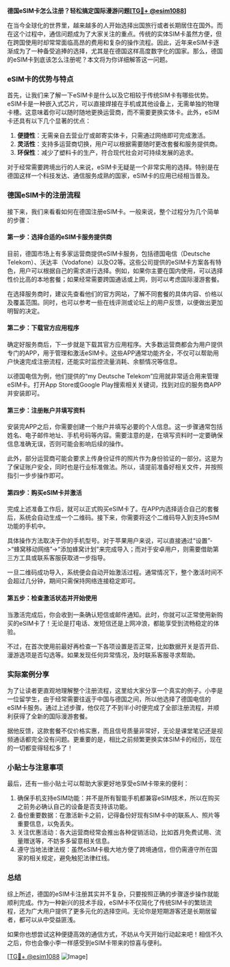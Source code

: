 **德国eSIM卡怎么注册？轻松搞定国际漫游问题[[TG💪+ @esim1088](https://t.me/s/esim1088)]**

在当今全球化的世界里，越来越多的人开始选择出国旅行或者长期居住在国外。而在这个过程中，通信问题成为了大家关注的重点。传统的实体SIM卡虽然方便，但在跨国使用时却常常面临高昂的费用和复杂的操作流程。因此，近年来eSIM卡逐渐成为了一种备受追捧的选择，尤其是在德国这样高度数字化的国家。那么，德国的eSIM卡到底该怎么注册呢？本文将为你详细解答这一问题。

### eSIM卡的优势与特点

首先，让我们来了解一下eSIM卡是什么以及它相较于传统SIM卡有哪些优势。eSIM卡是一种嵌入式芯片，可以直接焊接在手机或其他设备上，无需单独的物理卡槽。这意味着你可以随时随地更换运营商，而不需要更换实体卡。此外，eSIM卡还具有以下几个显著的优点：

1. **便捷性**：无需亲自去营业厅或邮寄实体卡，只需通过网络即可完成激活。
2. **灵活性**：支持多运营商切换，用户可以根据需要随时更改套餐和服务提供商。
3. **环保性**：减少了塑料卡的生产，符合现代社会对可持续发展的追求。

对于经常需要跨境出行的人来说，eSIM卡无疑是一个非常实用的选择。特别是在德国这样一个科技发达、通信服务成熟的国家，eSIM卡的应用已经相当普及。

### 德国eSIM卡的注册流程

接下来，我们来看看如何在德国注册eSIM卡。一般来说，整个过程分为几个简单的步骤：

#### 第一步：选择合适的eSIM卡服务提供商

目前，德国市场上有多家运营商提供eSIM卡服务，包括德国电信（Deutsche Telekom）、沃达丰（Vodafone）以及O2等。这些公司提供的eSIM卡方案各有特色，用户可以根据自己的需求进行选择。例如，如果你主要在国内使用，可以选择性价比高的本地套餐；如果经常需要跨国通话或上网，则可以考虑国际漫游套餐。

在选择服务商时，建议先查看他们的官方网站，了解不同套餐的具体内容、价格以及覆盖范围。同时，也可以参考一些在线评测或论坛上的用户反馈，以便做出更加明智的决定。

#### 第二步：下载官方应用程序

确定好服务商后，下一步就是下载其官方应用程序。大多数运营商都会为用户提供专门的APP，用于管理和激活eSIM卡。这些APP通常功能齐全，不仅可以帮助用户快速完成注册流程，还能实时监控流量消耗、余额情况等信息。

以德国电信为例，他们提供的“my Deutsche Telekom”应用就非常适合用来管理eSIM卡。打开App Store或Google Play搜索相关关键词，找到对应的服务商APP并安装即可。

#### 第三步：注册账户并填写资料

安装完APP之后，你需要创建一个账户并填写必要的个人信息。这一步骤通常包括姓名、电子邮件地址、手机号码等内容。需要注意的是，在填写资料时一定要确保信息准确无误，否则可能会影响后续的操作。

此外，部分运营商可能会要求上传身份证件的照片作为身份验证的一部分。这是为了保证账户安全，同时也是行业标准做法。所以，请提前准备好相关文件，并按照指引一步步操作即可。

#### 第四步：购买eSIM卡并激活

完成上述准备工作后，就可以正式购买eSIM卡了。在APP内选择适合自己的套餐后，系统会自动生成一个二维码。接下来，你需要将这个二维码导入到支持eSIM功能的手机中。

具体操作方法取决于你的手机型号。对于苹果用户来说，可以直接通过“设置”->“蜂窝移动网络”->“添加蜂窝计划”来完成导入；而对于安卓用户，则需要借助第三方工具或联系客服获取进一步指导。

一旦二维码成功导入，系统便会自动开始激活过程。通常情况下，整个激活时间不会超过几分钟，期间只需保持网络连接稳定即可。

#### 第五步：检查激活状态并开始使用

当激活完成后，你会收到一条确认短信或邮件通知。此时，你就可以正常使用新购买的eSIM卡了！无论是打电话、发短信还是上网冲浪，都能享受到流畅稳定的体验。

不过，在首次使用前最好再检查一下各项设置是否正常，比如数据开关是否开启、漫游选项是否勾选等。如果发现任何异常情况，及时联系客服寻求帮助。

### 实际案例分享

为了让读者更直观地理解整个注册流程，这里给大家分享一个真实的例子。小李是一位留学生，由于经常需要往返于中国与德国之间，所以他选择了德国电信的eSIM卡服务。通过上述步骤，他仅花了不到半小时便完成了全部注册流程，并顺利获得了全新的国际漫游套餐。

据他反馈，这款套餐不仅价格实惠，而且信号质量非常好，无论是课堂笔记还是视频通话都完全没有问题。更重要的是，相比之前频繁更换实体SIM卡的经历，现在的一切都变得轻松多了！

### 小贴士与注意事项

最后，还有一些小贴士可以帮助大家更好地享受eSIM卡带来的便利：

1. 确保手机支持eSIM功能：并不是所有智能手机都兼容eSIM技术，所以在购买之前务必确认自己的设备是否支持该功能。
2. 备份重要数据：在激活新卡之前，记得备份好现有SIM卡中的联系人、照片等重要信息，以免丢失。
3. 关注优惠活动：各大运营商经常会推出各种促销活动，比如首月免费试用、流量赠送等，不妨多多留意相关信息。
4. 遵守当地法律法规：虽然eSIM卡极大地方便了跨境通信，但仍需遵守所在国家的相关规定，避免触犯法律红线。

### 总结

综上所述，德国的eSIM卡注册其实并不复杂，只要按照正确的步骤逐步操作就能顺利完成。作为一种新兴的技术手段，eSIM卡不仅简化了传统SIM卡的繁琐流程，还为广大用户提供了更多元化的选择空间。无论你是短期游客还是长期居留者，都可以从中受益匪浅。

如果你也想尝试这种便捷高效的通信方式，不妨从今天开始行动起来吧！相信不久之后，你也会像小李一样感受到eSIM卡带来的惊喜与便利。

[[TG💪+ @esim1088](https://t.me/s/esim1088) ![Image](https://i.postimg.cc/4NQfJmqS/Snipaste-2025-05-13-00-14-12.png)]
